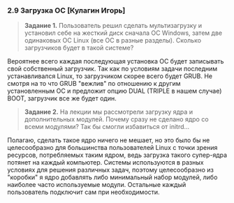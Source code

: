 ### 2.9 Загрузка ОС [Кулагин Игорь]

>**Задание 1.**
>Пользователь решил сделать мультизагрузку и установил себе на жесткий диск сначала ОС Windows, затем две одинаковых ОС Linux (все ОС в разные разделы).
>Сколько загрузчиков будет в такой системе?

Вероятнее всего каждая последующая установка ОС будет записывать свой собственный загрузчик. Так как по условиям задачи последним устанавливался Linux, то загрузчиком скорее всего будет GRUB. Не смотря на то что GRUB "вежлив" по отношению к другим установленным ОС и предложит опцию DUAL (TRIPLE в нашем случае) BOOT, загрузчик все же будет один.


>**Задание 2.**
>На лекции мы рассмотрели загрузку ядра и дополнительных модулей. Почему сразу не сделано ядро со всеми модулями? Так бы смогли избавиться от initrd...

Полагаю, сделать такое ядро ничего не мешает, но это было бы не целесообразно для большинства пользователей Linux с точки зрения ресурсов, потребляемых таким ядром, ведь загрузка такого супер-ядра потянет на каждый компьютер. Системы используются в разных условиях для решения различных задач, поэтому целесообразно из "коробки" я ядро добавлять либо минимальный набор модулей, либо наиболее часто используемые модули. Остальные каждый пользователь подключит сам при необходимости.